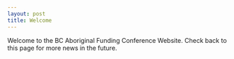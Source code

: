```yaml
---
layout: post
title: Welcome
---
```


Welcome to the BC Aboriginal Funding Conference Website. Check back to this page for more news in the future.
